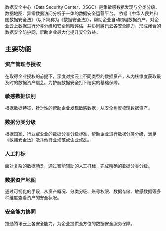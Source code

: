 数据安全中心（Data Security Center，DSGC）是集敏感数据发现与分类分级、数据地图、异常数据访问分析于一体的数据安全运营平台。
依据《中华人民共和国数据安全法》（以下简称为《数据安全法》），帮助企业自动梳理数据资产，对企业云上数据进行分类分级和安全风险评估，并协同腾讯云各安全能力，形成闭合的数据安全防护网，帮助企业最大化提升安全效益。

## 主要功能
### 资产管理与授权
在取得企业授权的前提下，深度对接云上不同类型的数据资产，从内核维度获取最及时的数据资产信息。为护航数据安全打下结实的基础保障。

### 敏感数据识别
根据数据特征，针对性的帮助企业发现敏感数据，从安全角度梳理数据资产。

### 数据分类分级
根据国家、行业或企业的数据分类分级标准，帮助企业进行数据分类分级，满足《数据安全法》及其他行业规范或企业规定。

### 人工打标
面对复杂的数据场景，通过智能辅助的人工打标，完成精确的数据分类分级。

### 数据资产地图
通过可视化的手段，从资产概况、分类分级、账号权限、数据存储、敏感数据等多种维度查看资产的安全状况。

### 安全能力协同
拉通腾讯云上各安全能力，为企业提供全方位的数据安全服务保障。
